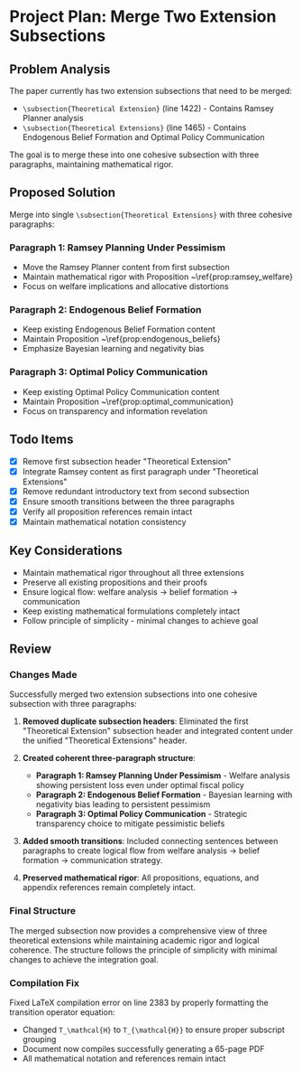 # Project Plan: Merge Two Extension Subsections

## Problem Analysis
The paper currently has two extension subsections that need to be merged:
- `\subsection{Theoretical Extension}` (line 1422) - Contains Ramsey Planner analysis
- `\subsection{Theoretical Extensions}` (line 1465) - Contains Endogenous Belief Formation and Optimal Policy Communication

The goal is to merge these into one cohesive subsection with three paragraphs, maintaining mathematical rigor.

## Proposed Solution
Merge into single `\subsection{Theoretical Extensions}` with three cohesive paragraphs:

### Paragraph 1: Ramsey Planning Under Pessimism
- Move the Ramsey Planner content from first subsection
- Maintain mathematical rigor with Proposition ~\ref{prop:ramsey_welfare}
- Focus on welfare implications and allocative distortions

### Paragraph 2: Endogenous Belief Formation  
- Keep existing Endogenous Belief Formation content
- Maintain Proposition ~\ref{prop:endogenous_beliefs}
- Emphasize Bayesian learning and negativity bias

### Paragraph 3: Optimal Policy Communication
- Keep existing Optimal Policy Communication content  
- Maintain Proposition ~\ref{prop:optimal_communication}
- Focus on transparency and information revelation

## Todo Items
- [x] Remove first subsection header "Theoretical Extension" 
- [x] Integrate Ramsey content as first paragraph under "Theoretical Extensions"
- [x] Remove redundant introductory text from second subsection
- [x] Ensure smooth transitions between the three paragraphs
- [x] Verify all proposition references remain intact
- [x] Maintain mathematical notation consistency

## Key Considerations
- Maintain mathematical rigor throughout all three extensions
- Preserve all existing propositions and their proofs
- Ensure logical flow: welfare analysis → belief formation → communication
- Keep existing mathematical formulations completely intact
- Follow principle of simplicity - minimal changes to achieve goal

## Review

### Changes Made
Successfully merged two extension subsections into one cohesive subsection with three paragraphs:

1. **Removed duplicate subsection headers**: Eliminated the first "Theoretical Extension" subsection header and integrated content under the unified "Theoretical Extensions" header.

2. **Created coherent three-paragraph structure**:
   - **Paragraph 1: Ramsey Planning Under Pessimism** - Welfare analysis showing persistent loss even under optimal fiscal policy
   - **Paragraph 2: Endogenous Belief Formation** - Bayesian learning with negativity bias leading to persistent pessimism
   - **Paragraph 3: Optimal Policy Communication** - Strategic transparency choice to mitigate pessimistic beliefs

3. **Added smooth transitions**: Included connecting sentences between paragraphs to create logical flow from welfare analysis → belief formation → communication strategy.

4. **Preserved mathematical rigor**: All propositions, equations, and appendix references remain completely intact.

### Final Structure
The merged subsection now provides a comprehensive view of three theoretical extensions while maintaining academic rigor and logical coherence. The structure follows the principle of simplicity with minimal changes to achieve the integration goal.

### Compilation Fix
Fixed LaTeX compilation error on line 2383 by properly formatting the transition operator equation:
- Changed `T_\mathcal{H}` to `T_{\mathcal{H}}` to ensure proper subscript grouping
- Document now compiles successfully generating a 65-page PDF
- All mathematical notation and references remain intact